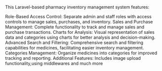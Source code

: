 This Laravel-based pharmacy inventory management system features:

Role-Based Access Control: Separate admin and staff roles with access controls to manage sales, purchases, and inventory.
Sales and Purchase Management: Complete functionality to track and manage sales and purchase transactions.
Charts for Analysis: Visual representation of sales data and categories using charts for better analysis and decision-making.
Advanced Search and Filtering: Comprehensive search and filtering capabilities for medicines, facilitating easier inventory management.
Categories Management: Organize medicines into categories for improved tracking and reporting.
Additional Features: Includes image upload functionality,using middlewares and much more
